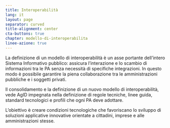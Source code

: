 ```yaml
---
title: Interoperabilità
lang: it
layout: page
separator: curved
title-alignment: center
cta-buttons: true
chapter: modello-di-interoperabilita
linee-azione: true
---
```

La definizione di un modello di interoperabilità è un asse portante dell’intero Sistema Informativo pubblico: assicura l’interazione e lo scambio di informazioni tra le PA senza necessità di specifiche integrazioni. In questo modo è possibile garantire la piena collaborazione tra le amministrazioni pubbliche e i soggetti privati.

Il consolidamento e la definizione di un nuovo modello di interoperabilità, vede AgID impegnata nella definizione di regole tecniche, linee guida, standard tecnologici e profili che ogni PA deve adottare.

L’obiettivo è creare condizioni tecnologiche che favoriscano lo sviluppo di soluzioni applicative innovative orientate a cittadini, imprese e alle amministrazioni stesse.
